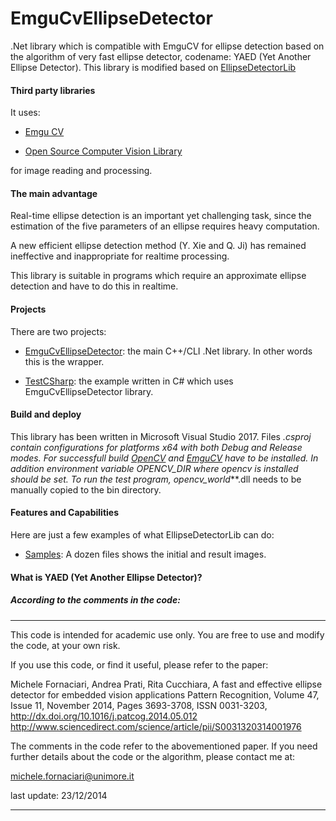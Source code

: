 # EmguCvEllipseDetector
.Net library which is compatible with EmguCV for ellipse detection based on the algorithm of very fast ellipse detector, codename: YAED (Yet Another Ellipse Detector).
This library is modified based on [EllipseDetectorLib](https://github.com/glani/EllipseDetectorLib)

#### Third party libraries

It uses:

* [Emgu CV](https://github.com/emgucv/emgucv)

* [Open Source Computer Vision Library](https://github.com/opencv/opencv) 

for image reading and processing.

#### The main advantage

Real-time ellipse detection is an important yet challenging task, since the estimation of the five parameters of an ellipse requires heavy computation.

A new efficient ellipse detection method (Y. Xie and Q. Ji) has remained ineffective and inappropriate for realtime processing.

This library is suitable in programs which require an approximate ellipse detection and have to do this in realtime. 

#### Projects
There are two projects:

* [EmguCvEllipseDetector](EmguCvEllipseDetector/): the main C++/CLI .Net library. In other words this is the wrapper.

* [TestCSharp](TestCSharp/): the example written in C# which uses EmguCvEllipseDetector library.

#### Build and deploy
This library has been written in Microsoft Visual Studio 2017. Files *.csproj contain configurations for platforms x64 with both Debug and Release modes.
For successfull build [OpenCV](https://github.com/opencv/opencv) and [EmguCV](https://www.nuget.org/packages/EMGU.CV/) have to be installed. In addition environment variable OPENCV_DIR where opencv is installed should be set. To run the test program, opencv_world***.dll needs to be manually copied to the bin directory. 

#### Features and Capabilities
Here are just a few examples of what EllipseDetectorLib can do:
* [Samples](test-data/): A dozen files shows the initial and result images.

#### What is YAED (Yet Another Ellipse Detector)?

##### According to the comments in the code:
--------------------------------------------------------------
This code is intended for academic use only.
You are free to use and modify the code, at your own risk.

If you use this code, or find it useful, please refer to the paper:

Michele Fornaciari, Andrea Prati, Rita Cucchiara,
A fast and effective ellipse detector for embedded vision applications
Pattern Recognition, Volume 47, Issue 11, November 2014, Pages 3693-3708, ISSN 0031-3203,
http://dx.doi.org/10.1016/j.patcog.2014.05.012
http://www.sciencedirect.com/science/article/pii/S0031320314001976


The comments in the code refer to the abovementioned paper.
If you need further details about the code or the algorithm, please contact me at:

michele.fornaciari@unimore.it

last update: 23/12/2014

--------------------------------------------------------------
